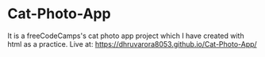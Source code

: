 # Cat-Photo-App
It is a freeCodeCamps's cat photo app project which I have created with html as a practice.
Live at: https://dhruvarora8053.github.io/Cat-Photo-App/
